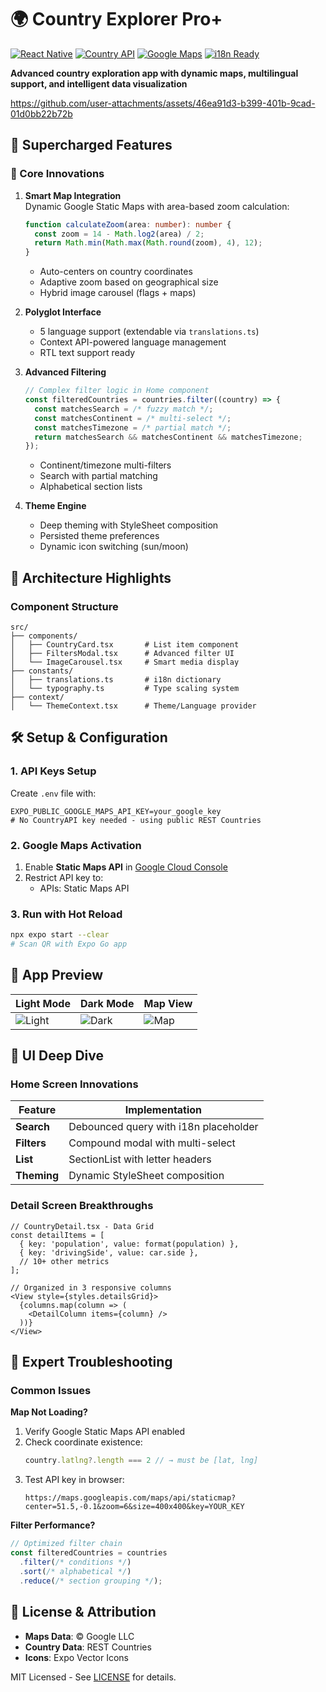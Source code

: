 # 🌍 Country Explorer Pro+

[![React Native](https://img.shields.io/badge/React_Native-0.76-blue?logo=react)](https://reactnative.dev/)
[![Country API](https://img.shields.io/badge/REST_Countries-v3.1-green)](https://restcountries.com)
[![Google Maps](https://img.shields.io/badge/Google_Maps-Static_API-red)](https://developers.google.com/maps)
[![i18n Ready](https://img.shields.io/badge/i18n-5_Languages-orange)]()

**Advanced country exploration app with dynamic maps, multilingual support, and intelligent data visualization**

https://github.com/user-attachments/assets/46ea91d3-b399-401b-9cad-01d0bb22b72b

## 🚀 Supercharged Features

### 🌟 Core Innovations
1. **Smart Map Integration**  
   Dynamic Google Static Maps with area-based zoom calculation:
   ```typescript
   function calculateZoom(area: number): number {
     const zoom = 14 - Math.log2(area) / 2;
     return Math.min(Math.max(Math.round(zoom), 4), 12);
   }
   ```
   - Auto-centers on country coordinates
   - Adaptive zoom based on geographical size
   - Hybrid image carousel (flags + maps)

2. **Polyglot Interface**  
   - 5 language support (extendable via `translations.ts`)
   - Context API-powered language management
   - RTL text support ready

3. **Advanced Filtering**  
   ```typescript
   // Complex filter logic in Home component
   const filteredCountries = countries.filter((country) => {
     const matchesSearch = /* fuzzy match */;
     const matchesContinent = /* multi-select */;
     const matchesTimezone = /* partial match */;
     return matchesSearch && matchesContinent && matchesTimezone;
   });
   ```
   - Continent/timezone multi-filters
   - Search with partial matching
   - Alphabetical section lists

4. **Theme Engine**  
   - Deep theming with StyleSheet composition
   - Persisted theme preferences
   - Dynamic icon switching (sun/moon)

## 🧠 Architecture Highlights

### Component Structure
```
src/
├── components/
│   ├── CountryCard.tsx       # List item component
│   ├── FiltersModal.tsx      # Advanced filter UI
│   └── ImageCarousel.tsx     # Smart media display
├── constants/
│   ├── translations.ts       # i18n dictionary
│   └── typography.ts         # Type scaling system
├── context/
│   └── ThemeContext.tsx      # Theme/Language provider
```

## 🛠️ Setup & Configuration

### 1. API Keys Setup
Create `.env` file with:
```env
EXPO_PUBLIC_GOOGLE_MAPS_API_KEY=your_google_key
# No CountryAPI key needed - using public REST Countries
```

### 2. Google Maps Activation
1. Enable **Static Maps API** in [Google Cloud Console](https://console.cloud.google.com)
2. Restrict API key to:
   - APIs: Static Maps API

### 3. Run with Hot Reload
```bash
npx expo start --clear
# Scan QR with Expo Go app
```

## 📸 App Preview
| Light Mode | Dark Mode | Map View |
|------------|-----------|----------|
| ![Light](https://github.com/user-attachments/assets/fc1da452-1ab2-45f9-8a69-dbb4d3b4f95b) | ![Dark](https://github.com/user-attachments/assets/f79745a0-4406-42ef-b8c1-44b55de3d872) | ![Map](https://github.com/user-attachments/assets/956725cb-5350-411b-89be-fcf6635f2616) |


## 📸 UI Deep Dive

### Home Screen Innovations
| Feature | Implementation |
|---------|----------------|
| **Search** | Debounced query with i18n placeholder |
| **Filters** | Compound modal with multi-select |
| **List** | SectionList with letter headers |
| **Theming** | Dynamic StyleSheet composition |

### Detail Screen Breakthroughs
```tsx
// CountryDetail.tsx - Data Grid
const detailItems = [
  { key: 'population', value: format(population) },
  { key: 'drivingSide', value: car.side },
  // 10+ other metrics
];

// Organized in 3 responsive columns
<View style={styles.detailsGrid}>
  {columns.map(column => (
    <DetailColumn items={column} />
  ))}
</View>
```

## 🚨 Expert Troubleshooting

### Common Issues
**Map Not Loading?**
1. Verify Google Static Maps API enabled
2. Check coordinate existence:
   ```ts
   country.latlng?.length === 2 // → must be [lat, lng]
   ```
3. Test API key in browser:
   ```
   https://maps.googleapis.com/maps/api/staticmap?center=51.5,-0.1&zoom=6&size=400x400&key=YOUR_KEY
   ```

**Filter Performance?**
```ts
// Optimized filter chain
const filteredCountries = countries
  .filter(/* conditions */)
  .sort(/* alphabetical */)
  .reduce(/* section grouping */);
```

## 📜 License & Attribution

- **Maps Data**: © Google LLC
- **Country Data**: REST Countries
- **Icons**: Expo Vector Icons

MIT Licensed - See [LICENSE](LICENSE) for details.
